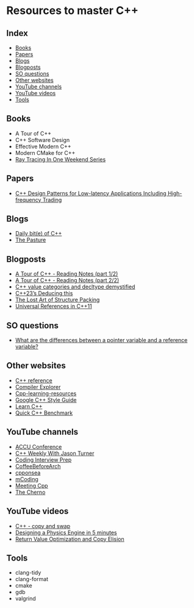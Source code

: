 # Resources to master C++

## Index
* [Books](#books)
* [Papers](#papers)
* [Blogs](#blogs)
* [Blogposts](#blogposts)
* [SO questions](#so-questions)
* [Other websites](#other-websites)
* [YouTube channels](#youtube-channels)
* [YouTube videos](#youtube-videos)
* [Tools](#tools)

## Books
* A Tour of C++
* C++ Software Design
* Effective Modern C++
* Modern CMake for C++
* [Ray Tracing In One Weekend Series](https://raytracing.github.io/)

## Papers
* [C++ Design Patterns for Low-latency Applications Including High-frequency Trading](https://arxiv.org/abs/2309.04259)

## Blogs
* [Daily bit(e) of C++](https://simontoth.substack.com/)
* [The Pasture](https://thephd.dev/)

## Blogposts
* [A Tour of C++ - Reading Notes (part 1/2)](https://ianyepan.github.io/posts/cpp-notes-pt1/)
* [A Tour of C++ - Reading Notes (part 2/2)](https://ianyepan.github.io/posts/cpp-notes-pt2/)
* [C++ value categories and decltype demystified](https://www.scs.stanford.edu/~dm/blog/decltype.html)
* [C++23’s Deducing this](https://devblogs.microsoft.com/cppblog/cpp23-deducing-this/)
* [The Lost Art of Structure Packing](https://www.catb.org/esr/structure-packing/)
* [Universal References in C++11](https://isocpp.org/blog/2012/11/universal-references-in-c11-scott-meyers)

## SO questions
* [What are the differences between a pointer variable and a reference variable?](https://stackoverflow.com/questions/57483/what-are-the-differences-between-a-pointer-variable-and-a-reference-variable)

## Other websites
* [C++ reference](https://en.cppreference.com/)
* [Compiler Explorer](https://godbolt.org/)
* [Cpp-learning-resources](https://github.com/RedSkittleFox/Cpp-Learning-Resources/)
* [Google C++ Style Guide](https://google.github.io/styleguide/cppguide.html)
* [Learn C++](https://www.learncpp.com/)
* [Quick C++ Benchmark](https://quick-bench.com/)

## YouTube channels
* [ACCU Conference](https://www.youtube.com/@ACCUConf)
* [C++ Weekly With Jason Turner](https://www.youtube.com/@cppweekly)
* [Coding Interview Prep](https://www.youtube.com/@CodingInterviewPrep)
* [CoffeeBeforeArch](https://www.youtube.com/@CoffeeBeforeArch)
* [cpponsea](https://www.youtube.com/@cpponsea)
* [mCoding](https://www.youtube.com/@mCoding)
* [Meeting Cpp](https://www.youtube.com/@MeetingCPP)
* [The Cherno](https://www.youtube.com/@TheCherno)

## YouTube videos
* [C++ - copy and swap](https://www.youtube.com/watch?v=7LxepUEcXA4)
* [Designing a Physics Engine in 5 minutes](https://www.youtube.com/watch?v=-_IspRG548E)
* [Return Value Optimization and Copy Elision](https://www.youtube.com/watch?v=HNYOx-Vh_VA)

## Tools
* clang-tidy
* clang-format
* cmake
* gdb
* valgrind
